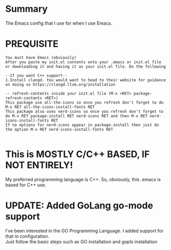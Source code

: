 # Summary
The Emacs config that I use for when I use Emacs.

# PREQUISITE
```
You must have Emacs (obviously)
After you paste my init.el contents onto your .emacs or init.el file or downloading it and having it as your init.el file. Do the following

--If you want C++ support--
1.Install clangd. You would want to head to their website for guidance on doing so https://clangd.llvm.org/installation

-- refresh-contents inside your init.el file (M-x <RET> package-refresh-contents <RET>)
This package use all-the-icons so once you refresh don't forget to do M-x RET all-the-icons-install-fonts RET
This package also uses nerd-icons so once you refresh don't forget to do M-x RET package-install RET nerd-icons RET and then M-x RET nerd-icons-install-fonts RET
If no options for nerd-icons appear in package-install then just do the option M-x RET nerd-icons-install-fonts RET
  
```
# This is MOSTLY C/C++ BASED, IF NOT ENTIRELY!
My preferred programming language is C++. So, obviously, this .emacs is based for C++ use.

# UPDATE: Added GoLang go-mode support
I've been interested in the GO Programming Language. I added support for that in configuration. <br>
Just follow the basic steps such as GO installation and gopls installation
